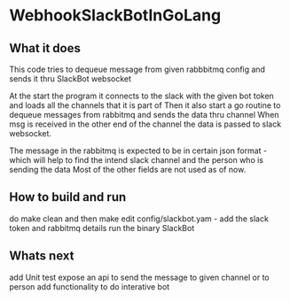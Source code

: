 # WebhookSlackBotInGoLang
## What it does
This code tries to dequeue message from given rabbbitmq config and sends it thru SlackBot websocket

At the start the program it connects to the slack with the given bot token and loads all the channels that it is part of
Then it also start a go routine to dequeue messages from rabbitmq and sends the data thru channel
When msg is received in the other end of the channel the data is passed to slack websocket.

The message in the rabbitmq is expected to be in certain json format - which will help to find the intend slack channel and the person who is sending the data
Most of the other fields are not used as of now. 

## How to build and run
do make clean and then make 
edit config/slackbot.yam - add the slack token and rabbitmq details
run the binary SlackBot

## Whats next
add Unit test
expose an api to send the message to given channel or to person
add functionality to do interative bot
